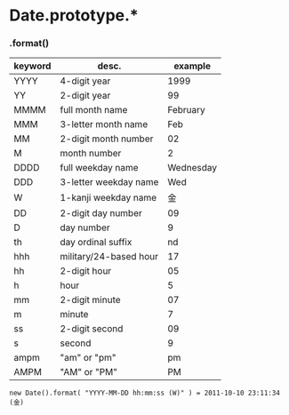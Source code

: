 # Date.prototype.*

### .format()
| keyword  |   desc.           |  example      |
|--|--|--|
| YYYY  |   4-digit year           |  1999      |
| YY    |   2-digit year           |  99        |
| MMMM  |   full month name        |  February  |
| MMM   |   3-letter month name    |  Feb       |
| MM    |   2-digit month number   |  02        |
| M     |   month number           |  2         |
| DDDD  |   full weekday name      |  Wednesday |
| DDD   |   3-letter weekday name  |  Wed       |
| W     |   1-kanji weekday name   |  金        |
| DD    |   2-digit day number     |  09        |
| D     |   day number             |  9         |
| th    |   day ordinal suffix     |  nd        |
| hhh   |   military/24-based hour |  17        |
| hh    |   2-digit hour           |  05        |
| h     |   hour                   |  5         |
| mm    |   2-digit minute         |  07        |
| m     |   minute                 |  7         |
| ss    |   2-digit second         |  09        |
| s     |   second                 |  9         |
| ampm  |   "am" or "pm"           |  pm        |
| AMPM  |   "AM" or "PM"           |  PM        |
```
new Date().format( "YYYY-MM-DD hh:mm:ss (W)" ) = 2011-10-10 23:11:34 (金)
```